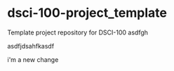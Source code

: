 # dsci-100-project_template
Template project repository for DSCI-100
asdfgh


asdfjdsahfkasdf

i'm a new change